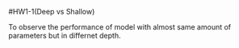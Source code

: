#HW1-1(Deep vs Shallow)

To observe the performance of model with almost same amount of parameters but in differnet depth. 
